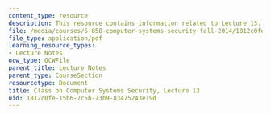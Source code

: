 ```yaml
---
content_type: resource
description: This resource contains information related to Lecture 13.
file: /media/courses/6-858-computer-systems-security-fall-2014/1812c0fe15b67c5b73b983475243e19d_MIT6_858F14_lec13.pdf
file_type: application/pdf
learning_resource_types:
- Lecture Notes
ocw_type: OCWFile
parent_title: Lecture Notes
parent_type: CourseSection
resourcetype: Document
title: Class on Computer Systems Security, Lecture 13
uid: 1812c0fe-15b6-7c5b-73b9-83475243e19d
---
```

